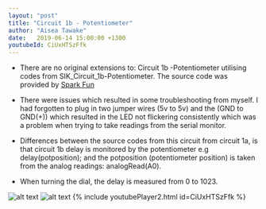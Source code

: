 ```yaml
---
layout: "post"
title: "Circuit 1b - Potentiometer"
author: "Aisea Tawake"
date:   2019-06-14 15:00:00 +1300
youtubeId: CiUxHTSzFfk
---
```

* There are no original extensions to: Circuit 1b -Potentiometer utilising codes from SIK_Circuit_1b-Potentiometer. The source code was provided by [Spark Fun](https://learn.sparkfun.com/tutorials/sparkfun-inventors-kit-experiment-guide---v40/circuit-1b-potentiometer)
   
* There were issues which resulted in some troubleshooting from myself. I had forgotten to plug in two jumper wires (5v to 5v) and the (GND to GND(+)) which resulted in the LED not flickering consistently which was a problem when trying to take readings from the serial monitor.
   
* Differences between the source codes from this circuit from circuit 1a, is that circuit 1b delay is monitored by the potentiometer
  e.g delay(potposition); and the potposition (potentiometer position) is taken from the analog readings: analogRead(A0).
  
* When turning the dial, the delay is measured from 0 to 1023.

![alt text](http://kate.ict.op.ac.nz/~tawaab1/Embedded%20Systems%20Portfolio/images/c2.png "image")
![alt text](http://kate.ict.op.ac.nz/~tawaab1/Embedded%20Systems%20Portfolio/images/c2a.png "image")
{% include youtubePlayer2.html id=CiUxHTSzFfk %}